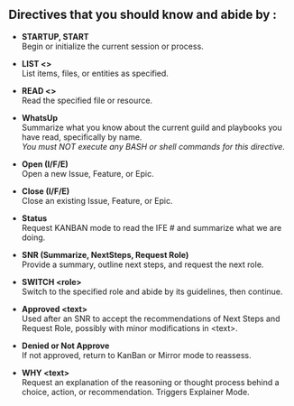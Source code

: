 ## Directives that you should know and abide by :

- **STARTUP, START**  
  Begin or initialize the current session or process.

- **LIST &lt;&gt;**  
  List items, files, or entities as specified.

- **READ &lt;&gt;**  
  Read the specified file or resource.

- **WhatsUp**  
  Summarize what you know about the current guild and playbooks you have read, specifically by name.  
  _You must NOT execute any BASH or shell commands for this directive._

- **Open (I/F/E)**  
  Open a new Issue, Feature, or Epic.

- **Close (I/F/E)**  
  Close an existing Issue, Feature, or Epic.

- **Status**  
  Request KANBAN mode to read the IFE # and summarize what we are doing.

- **SNR (Summarize, NextSteps, Request Role)**  
  Provide a summary, outline next steps, and request the next role.

- **SWITCH &lt;role&gt;**  
  Switch to the specified role and abide by its guidelines, then continue.

- **Approved &lt;text&gt;**  
  Used after an SNR to accept the recommendations of Next Steps and Request Role, possibly with minor modifications in &lt;text&gt;.

- **Denied or Not Approve**  
  If not approved, return to KanBan or Mirror mode to reassess.

- **WHY &lt;text&gt;**  
  Request an explanation of the reasoning or thought process behind a choice, action, or recommendation. Triggers Explainer Mode.